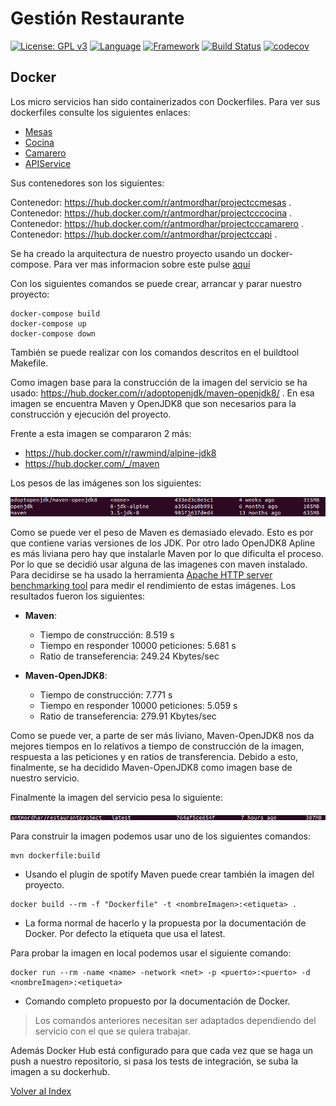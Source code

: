 # Gestión Restaurante 
[![License: GPL v3](https://img.shields.io/badge/License-GPLv3-blue.svg)](https://www.gnu.org/licenses/gpl-3.0)
[![Language](https://img.shields.io/badge/Language-java-red.svg)](https://www.java.com/)
[![Framework](https://img.shields.io/badge/Framework-spring-green.svg)](https://spring.io/)
[![Build Status](https://travis-ci.org/antmordhar/ProyectoCC.svg?branch=master)](https://travis-ci.org/antmordhar/ProyectoCC)
[![codecov](https://codecov.io/gh/antmordhar/ProyectoCC/branch/master/graph/badge.svg)](https://codecov.io/gh/antmordhar/ProyectoCC)

## Docker

Los micro servicios han sido containerizados con Dockerfiles. Para ver sus dockerfiles consulte los siguientes enlaces:
* [Mesas](https://github.com/antmordhar/ProyectoCC/blob/master/Mesas/Dockerfile)
* [Cocina](https://github.com/antmordhar/ProyectoCC/blob/master/Cocina/Dockerfile)
* [Camarero](https://github.com/antmordhar/ProyectoCC/blob/master/Camarero/Dockerfile)
* [APIService](https://github.com/antmordhar/ProyectoCC/blob/master/APIService/Dockerfile)

Sus contenedores son los siguientes:

Contenedor: https://hub.docker.com/r/antmordhar/projectccmesas .
Contenedor: https://hub.docker.com/r/antmordhar/projectcccocina .
Contenedor: https://hub.docker.com/r/antmordhar/projectcccamarero .
Contenedor: https://hub.docker.com/r/antmordhar/projectccapi .

Se ha creado la arquitectura de nuestro proyecto usando un docker-compose. Para ver mas informacion sobre este pulse [aquí](https://github.com/antmordhar/ProyectoCC/blob/master/docker-compose.yml)

Con los siguientes comandos se puede crear, arrancar y parar nuestro proyecto:

~~~shel
docker-compose build
docker-compose up
docker-compose down
~~~

También se puede realizar con los comandos descritos en el buildtool Makefile.

Como imagen base para la construcción de la imagen del servicio se ha usado: https://hub.docker.com/r/adoptopenjdk/maven-openjdk8/ . En esa imagen se encuentra Maven y OpenJDK8 que son necesarios para la construcción y ejecución del proyecto.

Frente a esta imagen se compararon 2 más:

* https://hub.docker.com/r/rawmind/alpine-jdk8
* https://hub.docker.com/_/maven

Los pesos de las imágenes son los siguientes:

![Comparativa](./pic/comparativa.png)

Como se puede ver el peso de Maven es demasiado elevado. Esto es por que contiene varias versiones de los JDK. Por otro lado OpenJDK8 Apline es más liviana pero hay que instalarle Maven por lo que dificulta el proceso. Por lo que se decidió usar alguna de las imagenes con maven instalado. Para decidirse se ha usado la herramienta [Apache HTTP server benchmarking tool](https://httpd.apache.org/docs/2.4/programs/ab.html) para medir el rendimiento de estas imágenes. Los resultados fueron los siguientes:

* **Maven**:
  * Tiempo de construcción: 8.519 s
  * Tiempo en responder 10000 peticiones: 5.681 s
  * Ratio de transeferencia: 249.24 Kbytes/sec
  
* **Maven-OpenJDK8**:
  * Tiempo de construcción: 7.771 s
  * Tiempo en responder 10000 peticiones: 5.059 s
  * Ratio de transeferencia: 279.91 Kbytes/sec

Como se puede ver, a parte de ser más liviano, Maven-OpenJDK8 nos da mejores tiempos en lo relativos a tiempo de construcción de la imagen, respuesta a las peticiones y en ratios de transferencia. Debido a esto, finalmente, se ha decidido Maven-OpenJDK8 como imagen base de nuestro servicio.

Finalmente la imagen del servicio pesa lo siguiente:

![Project](./pic/project.png)

Para construir la imagen podemos usar uno de los siguientes comandos:

~~~shell
mvn dockerfile:build
~~~

* Usando el plugin de spotify Maven puede crear también la imagen del proyecto.

~~~shell
docker build --rm -f "Dockerfile" -t <nombreImagen>:<etiqueta> .
~~~

* La forma normal de hacerlo y la propuesta por la documentación de Docker. Por defecto la etiqueta que usa el latest.

Para probar la imagen en local podemos usar el siguiente comando:

~~~shell
docker run --rm -name <name> -network <net> -p <puerto>:<puerto> -d <nombreImagen>:<etiqueta>
~~~

* Comando completo propuesto por la documentación de Docker.

> Los comandos anteriores necesitan ser adaptados dependiendo del servicio con el que se quiera trabajar.

Además Docker Hub está configurado para que cada vez que se haga un push a nuestro repositorio, si pasa los tests de integración, se suba la imagen a su dockerhub.


[Volver al Index](https://antmordhar.github.io/ProyectoCC/)